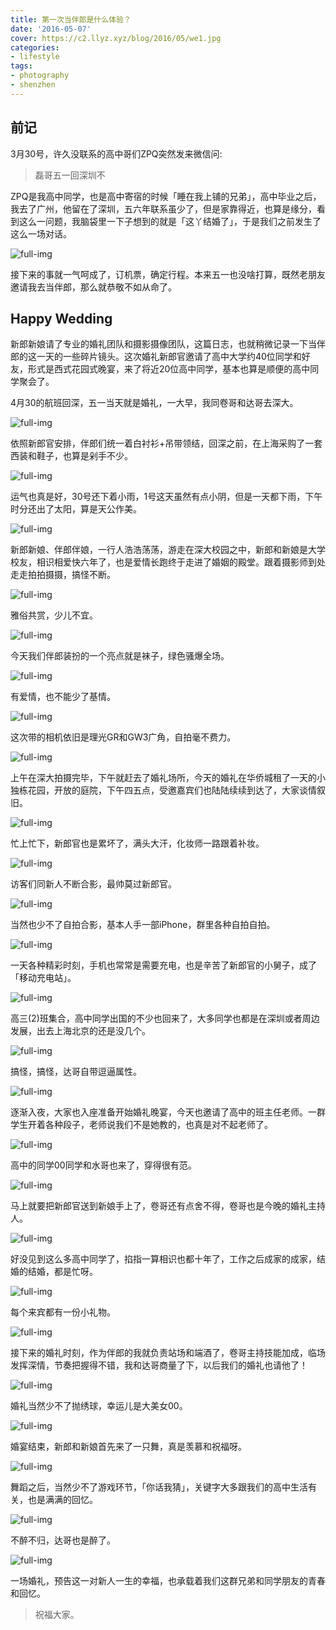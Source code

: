 ```yaml
---
title: 第一次当伴郎是什么体验？
date: '2016-05-07'
cover: https://c2.llyz.xyz/blog/2016/05/we1.jpg
categories:
- lifestyle
tags:
- photography
- shenzhen
---
```


## 前记

3月30号，许久没联系的高中哥们ZPQ突然发来微信问:

> 磊哥五一回深圳不

ZPQ是我高中同学，也是高中寄宿的时候「睡在我上铺的兄弟」，高中毕业之后，我去了广州，他留在了深圳，五六年联系虽少了，但是家靠得近，也算是缘分，看到这么一问题，我脑袋里一下子想到的就是「这丫结婚了」，于是我们之前发生了这么一场对话。

![full-img](https://c2.llyz.xyz/blog/2016/05/we1.jpg)

接下来的事就一气呵成了，订机票，确定行程。本来五一也没啥打算，既然老朋友邀请我去当伴郎，那么就恭敬不如从命了。

## Happy Wedding

新郎新娘请了专业的婚礼团队和摄影摄像团队，这篇日志，也就稍微记录一下当伴郎的这一天的一些碎片镜头。这次婚礼新郎官邀请了高中大学约40位同学和好友，形式是西式花园式晚宴，来了将近20位高中同学，基本也算是顺便的高中同学聚会了。

4月30的航班回深，五一当天就是婚礼，一大早，我同卷哥和达哥去深大。

![full-img](https://c2.llyz.xyz/blog/2016/05/w4.JPG)

依照新郎官安排，伴郎们统一着白衬衫+吊带领结，回深之前，在上海采购了一套西装和鞋子，也算是剁手不少。

![full-img](https://c2.llyz.xyz/blog/2016/05/w7.JPG)

运气也真是好，30号还下着小雨，1号这天虽然有点小阴，但是一天都下雨，下午时分还出了太阳，算是天公作美。

![full-img](https://c2.llyz.xyz/blog/2016/05/w1.JPG)

新郎新娘、伴郎伴娘，一行人浩浩荡荡，游走在深大校园之中，新郎和新娘是大学校友，相识相爱快六年了，也是爱情长跑终于走进了婚姻的殿堂。跟着摄影师到处走走拍拍摄摄，搞怪不断。

![full-img](https://c2.llyz.xyz/blog/2016/05/w23.JPG)

雅俗共赏，少儿不宜。

![full-img](https://c2.llyz.xyz/blog/2016/05/w21.JPG)

今天我们伴郎装扮的一个亮点就是袜子，绿色骚爆全场。

![full-img](https://c2.llyz.xyz/blog/2016/05/w22.JPG)

有爱情，也不能少了基情。

![full-img](https://c2.llyz.xyz/blog/2016/05/w15.JPG)

这次带的相机依旧是理光GR和GW3广角，自拍毫不费力。

![full-img](https://c2.llyz.xyz/blog/2016/05/w9.JPG)

上午在深大拍摄完毕，下午就赶去了婚礼场所，今天的婚礼在华侨城租了一天的小独栋花园，开放的庭院，下午四五点，受邀嘉宾们也陆陆续续到达了，大家谈情叙旧。

![full-img](https://c2.llyz.xyz/blog/2016/05/w18.JPG)

忙上忙下，新郎官也是累坏了，满头大汗，化妆师一路跟着补妆。

![full-img](https://c2.llyz.xyz/blog/2016/05/w12.JPG)

访客们同新人不断合影，最帅莫过新郎官。

![full-img](https://c2.llyz.xyz/blog/2016/05/w19.JPG)

当然也少不了自拍合影，基本人手一部iPhone，群里各种自拍自拍。

![full-img](https://c2.llyz.xyz/blog/2016/05/w26.JPG)

一天各种精彩时刻，手机也常常是需要充电，也是辛苦了新郎官的小舅子，成了「移动充电站」。

![full-img](https://c2.llyz.xyz/blog/2016/05/w27.JPG)

高三(2)班集合，高中同学出国的不少也回来了，大多同学也都是在深圳或者周边发展，出去上海北京的还是没几个。

![full-img](https://c2.llyz.xyz/blog/2016/05/w10.JPG)

搞怪，搞怪，达哥自带逗逼属性。

![full-img](https://c2.llyz.xyz/blog/2016/05/w16.JPG)

逐渐入夜，大家也入座准备开始婚礼晚宴，今天也邀请了高中的班主任老师。一群学生开着各种段子，老师说我们不是她教的，也真是对不起老师了。

![full-img](https://c2.llyz.xyz/blog/2016/05/w5.JPG)

高中的同学00同学和水哥也来了，穿得很有范。

![full-img](https://c2.llyz.xyz/blog/2016/05/w13.JPG)

马上就要把新郎官送到新娘手上了，卷哥还有点舍不得，卷哥也是今晚的婚礼主持人。

![full-img](https://c2.llyz.xyz/blog/2016/05/w6.JPG)

好没见到这么多高中同学了，掐指一算相识也都十年了，工作之后成家的成家，结婚的结婚，都是忙呀。

![full-img](https://c2.llyz.xyz/blog/2016/05/w24.JPG)

每个来宾都有一份小礼物。

![full-img](https://c2.llyz.xyz/blog/2016/05/w14.JPG)

接下来的婚礼时刻，作为伴郎的我就负责站场和端酒了，卷哥主持技能加成，临场发挥深情，节奏把握得不错，我和达哥商量了下，以后我们的婚礼也请他了！

![full-img](https://c2.llyz.xyz/blog/2016/05/w11.JPG)

婚礼当然少不了抛绣球，幸运儿是大美女00。

![full-img](https://c2.llyz.xyz/blog/2016/05/w17.JPG)

婚宴结束，新郎和新娘首先来了一只舞，真是羡慕和祝福呀。

![full-img](https://c2.llyz.xyz/blog/2016/05/w25.JPG)

舞蹈之后，当然少不了游戏环节，「你话我猜」，关键字大多跟我们的高中生活有关，也是满满的回忆。

![full-img](https://c2.llyz.xyz/blog/2016/05/w2.JPG)

不醉不归，达哥也是醉了。

![full-img](https://c2.llyz.xyz/blog/2016/05/wt.JPG)

一场婚礼，预告这一对新人一生的幸福，也承载着我们这群兄弟和同学朋友的青春和回忆。

> 祝福大家。

